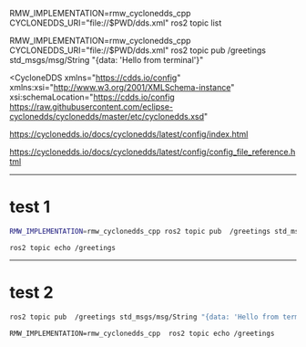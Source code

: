 RMW_IMPLEMENTATION=rmw_cyclonedds_cpp CYCLONEDDS_URI="file://$PWD/dds.xml" ros2 topic list


RMW_IMPLEMENTATION=rmw_cyclonedds_cpp CYCLONEDDS_URI="file://$PWD/dds.xml" ros2 topic pub  /greetings std_msgs/msg/String "{data: 'Hello from terminal'}"

<?xml version="1.0" encoding="utf-8"?>
<CycloneDDS
  xmlns="https://cdds.io/config"
  xmlns:xsi="http://www.w3.org/2001/XMLSchema-instance"
  xsi:schemaLocation="https://cdds.io/config https://raw.githubusercontent.com/eclipse-cyclonedds/cyclonedds/master/etc/cyclonedds.xsd"
>
  <Domain Id="any">
    <General>
      <Interfaces>
            <NetworkInterface name="eth0"/>
        </Interfaces>
</General>

  </Domain>
</CycloneDDS>


https://cyclonedds.io/docs/cyclonedds/latest/config/index.html

https://cyclonedds.io/docs/cyclonedds/latest/config/config_file_reference.html


---

# test 1

```bash title="jetson"
RMW_IMPLEMENTATION=rmw_cyclonedds_cpp ros2 topic pub  /greetings std_msgs/msg/String "{data: 'Hello from terminal'}"
```

```
ros2 topic echo /greetings
```

---

# test 2

```bash title="pc"
ros2 topic pub  /greetings std_msgs/msg/String "{data: 'Hello from terminal'}"
```

```
RMW_IMPLEMENTATION=rmw_cyclonedds_cpp  ros2 topic echo /greetings
```